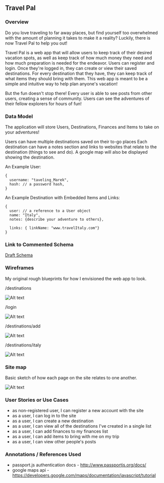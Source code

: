 ## Travel Pal 

### Overview

Do you love traveling to far away places, but find yourself too overwhelmed with the amount of planning it takes to make it a reality? Luckily, there is now Travel Pal to help you out!

Travel Pal is a web app that will allow users to keep track of their desired vacation spots, as well as keep track of how much money they need and how much preparation is needed for the endeavor. Users can register and login. Once they're logged in, they can create or view their saved destinations. For every destination that they have, they can keep track of what items they should bring with them. This web app is meant to be a simple and intuitive way to help plan anyone's vacation!

But the fun doesn't stop there! Every user is able to see posts from other users, creating a sense of community. Users can see the adventures of their fellow explorers for hours of fun!

### Data Model

The application will store Users, Destinations, Finances and Items to take on your adventures!

Users can have multiple destinations saved on their to-go places
Each destination can have a notes section and links to websites that relate to the destination (things to see and do). A google map will also be displayed showing the destination.

An Example User:

```
{
  username: "taveling_Marek",
  hash: // a password hash,
}
```

An Example Destination with Embedded Items and Links:

```
{
  user: // a reference to a User object
  name: "Italy",
  notes: {describe your adventure to others},

  links: { linkName: "www.travelItaly.com"}
}
```

### Link to Commented Schema

[Draft Schema](https://github.com/nyu-csci-ua-0480-001-003-fall-2018/MarekKoz-final-project/blob/master/db.js)

### Wireframes

My original rough blueprints for how I envisioned the web app to look.

/destinations

![Alt text](https://github.com/nyu-csci-ua-0480-001-003-fall-2018/MarekKoz-final-project/blob/master/documentation/pic1.jpg "Destinations")

/login

![Alt text](https://github.com/nyu-csci-ua-0480-001-003-fall-2018/MarekKoz-final-project/blob/master/documentation/pic2.jpg "Destinations")

/destinations/add

![Alt text](https://github.com/nyu-csci-ua-0480-001-003-fall-2018/MarekKoz-final-project/blob/master/documentation/pic3.jpg "Destinations")

/destinations/italy

![Alt text](https://github.com/nyu-csci-ua-0480-001-003-fall-2018/MarekKoz-final-project/blob/master/documentation/pic4.jpg "Destinations")

### Site map

Basic sketch of how each page on the site relates to one another.

![Alt text](https://github.com/nyu-csci-ua-0480-001-003-fall-2018/MarekKoz-final-project/blob/master/documentation/sitemap.jpg  "Site Map")

### User Stories or Use Cases

* as non-registered user, I can register a new account with the site
* as a user, I can log in to the site
* as a user, I can create a new destination
* as a user, I can view all of the destinations I've created in a single list
* as a user, I can add finances to my finances list
* as a user, I can add items to bring with me on my trip
* as a user, I can view other people's posts

### Annotations / References Used

* passport.js authentication docs - http://www.passportjs.org/docs/
* google maps api - https://developers.google.com/maps/documentation/javascript/tutorial